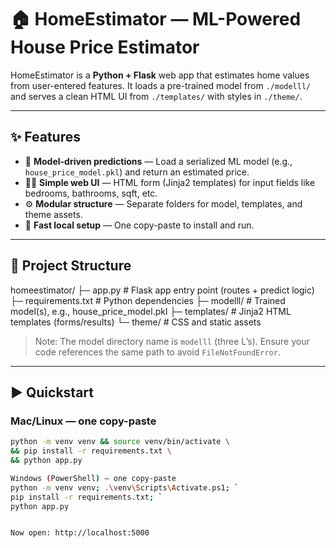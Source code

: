 # 🏠 HomeEstimator — ML-Powered House Price Estimator

HomeEstimator is a **Python + Flask** web app that estimates home values from user-entered features. It loads a pre-trained model from `./modelll/` and serves a clean HTML UI from `./templates/` with styles in `./theme/`.

---

## ✨ Features

- 🔢 **Model-driven predictions** — Load a serialized ML model (e.g., `house_price_model.pkl`) and return an estimated price.
- 🧑‍💻 **Simple web UI** — HTML form (Jinja2 templates) for input fields like bedrooms, bathrooms, sqft, etc.
- ⚙️ **Modular structure** — Separate folders for model, templates, and theme assets.
- 🚀 **Fast local setup** — One copy-paste to install and run.

---

## 🧱 Project Structure

homeestimator/
├─ app.py # Flask app entry point (routes + predict logic)
├─ requirements.txt # Python dependencies
├─ modelll/ # Trained model(s), e.g., house_price_model.pkl
├─ templates/ # Jinja2 HTML templates (forms/results)
└─ theme/ # CSS and static assets


> Note: The model directory name is `modelll` (three L’s). Ensure your code references the same path to avoid `FileNotFoundError`.

---

## ▶️ Quickstart

### Mac/Linux — one copy-paste
```bash
python -m venv venv && source venv/bin/activate \
&& pip install -r requirements.txt \
&& python app.py

Windows (PowerShell) — one copy-paste
python -m venv venv; .\venv\Scripts\Activate.ps1; `
pip install -r requirements.txt; `
python app.py


Now open: http://localhost:5000

